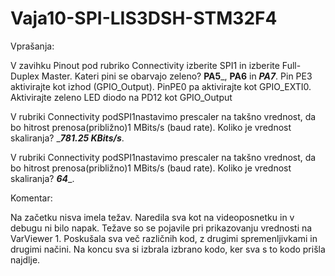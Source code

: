 # Vaja10-SPI-LIS3DSH-STM32F4


Vprašanja:


V  zavihku Pinout pod  rubriko Connectivity izberite  SPI1  in  izberite Full-Duplex  Master. Kateri  pini  se obarvajo zeleno? __PA5___, __PA6__ in ___PA7___. Pin PE3 aktivirajte kot izhod (GPIO_Output). PinPE0 pa aktivirajte kot GPIO_EXTI0. Aktivirajte zeleno LED diodo na PD12 kot GPIO_Output

V rubriki Connectivity podSPI1nastavimo prescaler na takšno vrednost, da bo hitrost prenosa(približno)1 MBits/s (baud rate). Koliko je vrednost skaliranja? ____781.25 KBits/s___.

V rubriki Connectivity podSPI1nastavimo prescaler na takšno vrednost, da bo hitrost prenosa(približno)1 MBits/s (baud rate). Koliko je vrednost skaliranja? ___64____. 


Komentar:

Na začetku nisva imela težav. Naredila sva kot na videoposnetku in v debugu ni bilo napak. Težave so se pojavile pri prikazovanju vrednosti na VarViewer 1.
Poskušala sva več različnih kod, z drugimi spremenljivkami in drugimi načini. Na koncu sva si izbrala izbrano kodo, ker sva s to kodo prišla najdlje.
 

